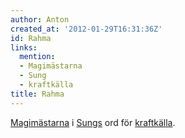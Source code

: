```yaml
---
author: Anton
created_at: '2012-01-29T16:31:36Z'
id: Rahma
links:
  mention:
  - Magimästarna
  - Sung
  - kraftkälla
title: Rahma
---
```


[Magimästarna] i [Sungs] ord för [kraftkälla].

  [Magimästarna]: Magimästarna
  [Sungs]: Sung
  [kraftkälla]: kraftkälla
